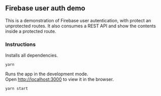 ## Firebase user auth demo

This is a demonstration of Firebase user autentication, with protect an unprotected routes. It also consumes a REST API and show the contents inside a protected route.

### Instructions

Installs all dependencies.

`yarn`

Runs the app in the development mode.<br>
Open [http://localhost:3000](http://localhost:3000) to view it in the browser.

`yarn start`

